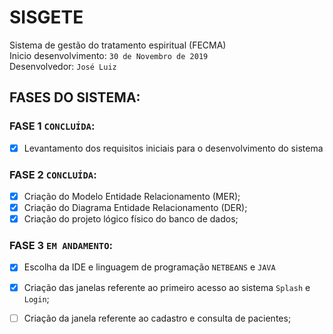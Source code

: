 # SISGETE

Sistema de gestão do tratamento espiritual (FECMA) <br/>
Inicio desenvolvimento: `30 de Novembro de 2019` <br/>
Desenvolvedor:  `José Luiz` <br/>

## FASES DO SISTEMA:

### FASE 1 `CONCLUÍDA`:
- [x] Levantamento dos requisitos iniciais para o desenvolvimento do sistema</br>

### FASE 2 `CONCLUÍDA`:
- [x] Criação do Modelo Entidade Relacionamento (MER);</br>
- [x] Criação do Diagrama Entidade Relacionamento (DER);</br>
- [x] Criação do projeto lógico físico do banco de dados;</br>

### FASE 3 `EM ANDAMENTO`:
- [x] Escolha da IDE e linguagem de programação `NETBEANS` e `JAVA`</br>
- [x] Criação das janelas referente ao primeiro acesso ao sistema `Splash` e `Login`;</br>
- [ ] Criação da janela referente ao cadastro e consulta de pacientes;</br>

